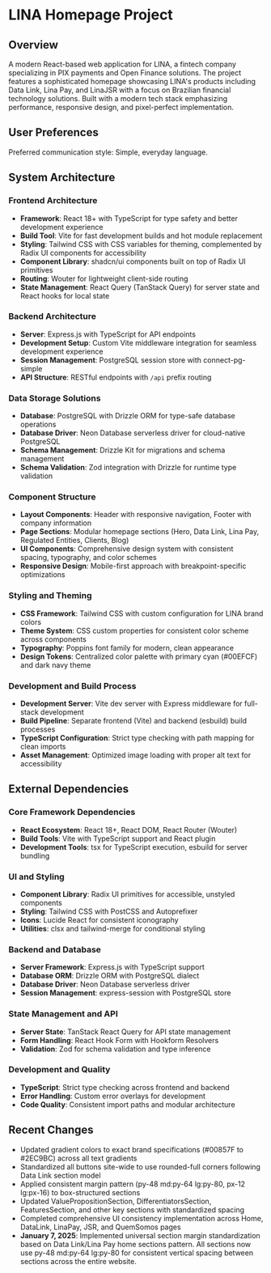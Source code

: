 # LINA Homepage Project

## Overview

A modern React-based web application for LINA, a fintech company specializing in PIX payments and Open Finance solutions. The project features a sophisticated homepage showcasing LINA's products including Data Link, Lina Pay, and LinaJSR with a focus on Brazilian financial technology solutions. Built with a modern tech stack emphasizing performance, responsive design, and pixel-perfect implementation.

## User Preferences

Preferred communication style: Simple, everyday language.

## System Architecture

### Frontend Architecture
- **Framework**: React 18+ with TypeScript for type safety and better development experience
- **Build Tool**: Vite for fast development builds and hot module replacement
- **Styling**: Tailwind CSS with CSS variables for theming, complemented by Radix UI components for accessibility
- **Component Library**: shadcn/ui components built on top of Radix UI primitives
- **Routing**: Wouter for lightweight client-side routing
- **State Management**: React Query (TanStack Query) for server state and React hooks for local state

### Backend Architecture
- **Server**: Express.js with TypeScript for API endpoints
- **Development Setup**: Custom Vite middleware integration for seamless development experience
- **Session Management**: PostgreSQL session store with connect-pg-simple
- **API Structure**: RESTful endpoints with `/api` prefix routing

### Data Storage Solutions
- **Database**: PostgreSQL with Drizzle ORM for type-safe database operations
- **Database Driver**: Neon Database serverless driver for cloud-native PostgreSQL
- **Schema Management**: Drizzle Kit for migrations and schema management
- **Schema Validation**: Zod integration with Drizzle for runtime type validation

### Component Structure
- **Layout Components**: Header with responsive navigation, Footer with company information
- **Page Sections**: Modular homepage sections (Hero, Data Link, Lina Pay, Regulated Entities, Clients, Blog)
- **UI Components**: Comprehensive design system with consistent spacing, typography, and color schemes
- **Responsive Design**: Mobile-first approach with breakpoint-specific optimizations

### Styling and Theming
- **CSS Framework**: Tailwind CSS with custom configuration for LINA brand colors
- **Theme System**: CSS custom properties for consistent color scheme across components
- **Typography**: Poppins font family for modern, clean appearance
- **Design Tokens**: Centralized color palette with primary cyan (#00EFCF) and dark navy theme

### Development and Build Process
- **Development Server**: Vite dev server with Express middleware for full-stack development
- **Build Pipeline**: Separate frontend (Vite) and backend (esbuild) build processes
- **TypeScript Configuration**: Strict type checking with path mapping for clean imports
- **Asset Management**: Optimized image loading with proper alt text for accessibility

## External Dependencies

### Core Framework Dependencies
- **React Ecosystem**: React 18+, React DOM, React Router (Wouter)
- **Build Tools**: Vite with TypeScript support and React plugin
- **Development Tools**: tsx for TypeScript execution, esbuild for server bundling

### UI and Styling
- **Component Library**: Radix UI primitives for accessible, unstyled components
- **Styling**: Tailwind CSS with PostCSS and Autoprefixer
- **Icons**: Lucide React for consistent iconography
- **Utilities**: clsx and tailwind-merge for conditional styling

### Backend and Database
- **Server Framework**: Express.js with TypeScript support
- **Database ORM**: Drizzle ORM with PostgreSQL dialect
- **Database Driver**: Neon Database serverless driver
- **Session Management**: express-session with PostgreSQL store

### State Management and API
- **Server State**: TanStack React Query for API state management
- **Form Handling**: React Hook Form with Hookform Resolvers
- **Validation**: Zod for schema validation and type inference

### Development and Quality
- **TypeScript**: Strict type checking across frontend and backend
- **Error Handling**: Custom error overlays for development
- **Code Quality**: Consistent import paths and modular architecture

## Recent Changes

- Updated gradient colors to exact brand specifications (#00857F to #2EC9BC) across all text gradients
- Standardized all buttons site-wide to use rounded-full corners following Data Link section model
- Applied consistent margin pattern (py-48 md:py-64 lg:py-80, px-12 lg:px-16) to box-structured sections
- Updated ValuePropositionSection, DifferentiatorsSection, FeaturesSection, and other key sections with standardized spacing
- Completed comprehensive UI consistency implementation across Home, DataLink, LinaPay, JSR, and QuemSomos pages
- **January 7, 2025**: Implemented universal section margin standardization based on Data Link/Lina Pay home sections pattern. All sections now use py-48 md:py-64 lg:py-80 for consistent vertical spacing between sections across the entire website.